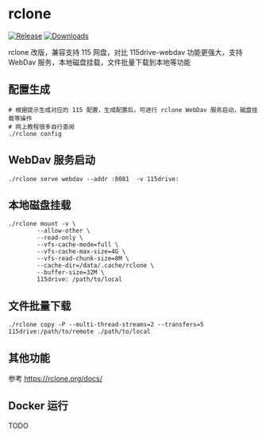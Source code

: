 # rclone

[![Release](https://img.shields.io/github/v/release/gaoyb7/rclone-release?display_name=tag)](https://github.com/gaoyb7/rclone-release/releases)
[![Downloads](https://img.shields.io/github/downloads/gaoyb7/rclone-release/total)](https://github.com/gaoyb7/rclone-release/releases)

rclone 改版，兼容支持 115 网盘，对比 115drive-webdav 功能更强大，支持 WebDav 服务，本地磁盘挂载，文件批量下载到本地等功能

## 配置生成
```
# 根据提示生成对应的 115 配置，生成配置后，可进行 rclone WebDav 服务启动，磁盘挂载等操作
# 网上教程很多自行查阅
./rclone config
```

## WebDav 服务启动
```
./rclone serve webdav --addr :8081  -v 115drive:
```

## 本地磁盘挂载
```
./rclone mount -v \
        --allow-other \
        --read-only \
        --vfs-cache-mode=full \
        --vfs-cache-max-size=4G \
        --vfs-read-chunk-size=8M \
        --cache-dir=/data/.cache/rclone \
        --buffer-size=32M \
        115drive: /path/to/local
```

## 文件批量下载
```
./rclone copy -P --multi-thread-streams=2 --transfers=5 115drive:/path/to/remote ./path/to/local
```

## 其他功能
参考 https://rclone.org/docs/

## Docker 运行
TODO
